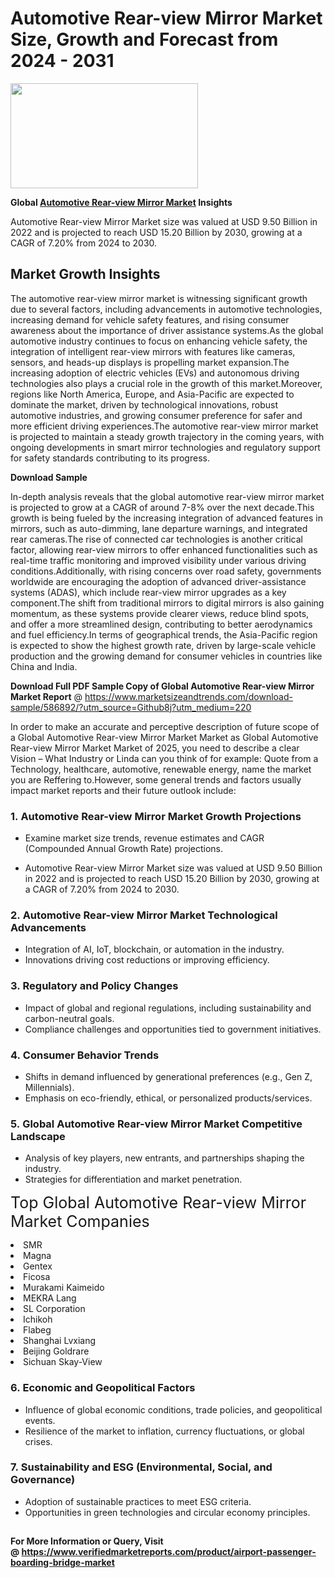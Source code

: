 <H1>Automotive Rear-view Mirror Market Size, Growth and Forecast from 2024 - 2031</H1><img class="aligncenter size-medium wp-image-584254" src="https://thirdeyenews.in/wp-content/uploads/2024/09/Global-Market-Research-300x168.jpeg" alt="" width="300" height="168" /><p><strong>Global&nbsp;<a href="https://www.marketsizeandtrends.com/download-sample/586892/?utm_source=Github8j?utm_medium=220">Automotive Rear-view Mirror Market</a> Insights</strong></p><p>Automotive Rear-view Mirror Market size was valued at USD 9.50 Billion in 2022 and is projected to reach USD 15.20 Billion by 2030, growing at a CAGR of 7.20% from 2024 to 2030.</p><p><h2>Market Growth Insights</h2> <p>The automotive rear-view mirror market is witnessing significant growth due to several factors, including advancements in automotive technologies, increasing demand for vehicle safety features, and rising consumer awareness about the importance of driver assistance systems.As the global automotive industry continues to focus on enhancing vehicle safety, the integration of intelligent rear-view mirrors with features like cameras, sensors, and heads-up displays is propelling market expansion.The increasing adoption of electric vehicles (EVs) and autonomous driving technologies also plays a crucial role in the growth of this market.Moreover, regions like North America, Europe, and Asia-Pacific are expected to dominate the market, driven by technological innovations, robust automotive industries, and growing consumer preference for safer and more efficient driving experiences.The automotive rear-view mirror market is projected to maintain a steady growth trajectory in the coming years, with ongoing developments in smart mirror technologies and regulatory support for safety standards contributing to its progress.</p> <p><strong>Download Sample</strong></p> <p>In-depth analysis reveals that the global automotive rear-view mirror market is projected to grow at a CAGR of around 7-8% over the next decade.This growth is being fueled by the increasing integration of advanced features in mirrors, such as auto-dimming, lane departure warnings, and integrated rear cameras.The rise of connected car technologies is another critical factor, allowing rear-view mirrors to offer enhanced functionalities such as real-time traffic monitoring and improved visibility under various driving conditions.Additionally, with rising concerns over road safety, governments worldwide are encouraging the adoption of advanced driver-assistance systems (ADAS), which include rear-view mirror upgrades as a key component.The shift from traditional mirrors to digital mirrors is also gaining momentum, as these systems provide clearer views, reduce blind spots, and offer a more streamlined design, contributing to better aerodynamics and fuel efficiency.In terms of geographical trends, the Asia-Pacific region is expected to show the highest growth rate, driven by large-scale vehicle production and the growing demand for consumer vehicles in countries like China and India.<p><span class=""><strong>Download Full PDF Sample Copy of Global Automotive Rear-view Mirror Market Report</strong> @ <a href="https://www.marketsizeandtrends.com/download-sample/586892/?utm_source=Github8j?utm_medium=220" target="_blank">https://www.marketsizeandtrends.com/download-sample/586892/?utm_source=Github8j?utm_medium=220</a></span></p><p>In order to make an accurate and perceptive description of future scope of a Global&nbsp;Automotive Rear-view Mirror Market Market as Global&nbsp;Automotive Rear-view Mirror Market Market of 2025, you need to describe a clear Vision &ndash; What Industry or Linda can you think of for example: Quote from a Technology, healthcare, automotive, renewable energy, name the market you are Reffering to.However, some general trends and factors usually impact market reports and their future outlook include:</p><h3>1.&nbsp;<strong>Automotive Rear-view Mirror Market Growth Projections</strong></h3><ul><li>Examine market size trends, revenue estimates and CAGR (Compounded Annual Growth Rate) projections.</li><li><p>Automotive Rear-view Mirror Market size was valued at USD 9.50 Billion in 2022 and is projected to reach USD 15.20 Billion by 2030, growing at a CAGR of 7.20% from 2024 to 2030.</p></li></ul><h3>2.&nbsp;<strong>Automotive Rear-view Mirror Market Technological Advancements</strong></h3><ul><li>Integration of AI, IoT, blockchain, or automation in the industry.</li><li>Innovations driving cost reductions or improving efficiency.</li></ul><h3>3.&nbsp;<strong>Regulatory and Policy Changes</strong></h3><ul><li>Impact of global and regional regulations, including sustainability and carbon-neutral goals.</li><li>Compliance challenges and opportunities tied to government initiatives.</li></ul><h3>4.&nbsp;<strong>Consumer Behavior Trends</strong></h3><ul><li>Shifts in demand influenced by generational preferences (e.g., Gen Z, Millennials).</li><li>Emphasis on eco-friendly, ethical, or personalized products/services.</li></ul><h3>5.&nbsp;<strong>Global Automotive Rear-view Mirror Market Competitive Landscape</strong></h3><ul><li>Analysis of key players, new entrants, and partnerships shaping the industry.</li><li>Strategies for differentiation and market penetration.</li></ul><p data-pm-slice="1 1 []"><span style="color: inherit; font-family: inherit; font-size: 25px;">Top Global Automotive Rear-view Mirror Market Companies</span></p><div class="" data-test-id=""><p><li> SMR</li><li> Magna</li><li> Gentex</li><li> Ficosa</li><li> Murakami Kaimeido</li><li> MEKRA Lang</li><li> SL Corporation</li><li> Ichikoh</li><li> Flabeg</li><li> Shanghai Lvxiang</li><li> Beijing Goldrare</li><li> Sichuan Skay-View</li></p></div><h3>6.&nbsp;<strong>Economic and Geopolitical Factors</strong></h3><ul><li>Influence of global economic conditions, trade policies, and geopolitical events.</li><li>Resilience of the market to inflation, currency fluctuations, or global crises.</li></ul><h3>7.&nbsp;<strong>Sustainability and ESG (Environmental, Social, and Governance)</strong></h3><ul><li>Adoption of sustainable practices to meet ESG criteria.</li><li>Opportunities in green technologies and circular economy principles.</li></ul><h2><strong style="font-size: 14px;">For More Information or Query, Visit @&nbsp;</strong><a style="background-color: #ffffff; font-size: 14px;" href="https://www.marketsizeandtrends.com/report/automotive-rear-view-mirror-market/" target="_blank">https://www.verifiedmarketreports.com/product/airport-passenger-boarding-bridge-market</a></h2>